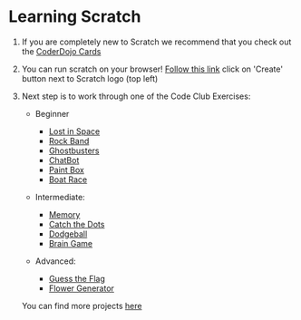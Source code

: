 # Learning Scratch


1) If you are completely new to Scratch we recommend that you check out the [CoderDojo Cards](http://kata.coderdojo.com/wiki/Beginner_Scratch)

2) You can run scratch on your browser! [Follow this link](https://scratch.mit.edu/)
   click on 'Create' button next to Scratch logo (top left)

3) Next step is to work through one of the Code Club Exercises:
    - Beginner
        - [Lost in Space](https://codeclubprojects.org/en-GB/scratch/lost-in-space/)
        - [Rock Band](https://codeclubprojects.org/en-GB/scratch/rock-band/)
        - [Ghostbusters](https://codeclubprojects.org/en-GB/scratch/ghostbusters/)
        - [ChatBot](https://codeclubprojects.org/en-GB/scratch/chatbot/)
        - [Paint Box](https://codeclubprojects.org/en-GB/scratch/paint-box/)
        - [Boat Race](https://codeclubprojects.org/en-GB/scratch/boat-race/)
    
    - Intermediate:
        - [Memory](https://codeclubprojects.org/en-GB/scratch/memory/)
        - [Catch the Dots](https://codeclubprojects.org/en-GB/scratch/catch-the-dots/)
        - [Dodgeball](https://codeclubprojects.org/en-GB/scratch/dodgeball/)
        - [Brain Game](https://codeclubprojects.org/en-GB/scratch/brain-game/)

    - Advanced:
        - [Guess the Flag](https://codeclubprojects.org/en-GB/scratch/guess-the-flag/)
        - [Flower Generator](https://codeclubprojects.org/en-GB/scratch/flower-generator/)

    You can find more projects [here](https://codeclubprojects.org/en-GB/scratch/)
